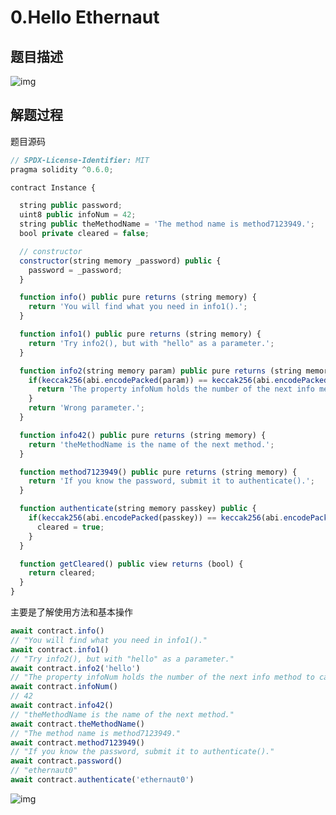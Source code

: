 # 0.Hello Ethernaut

## 题目描述

![img](https://security-1310978225.cos.ap-beijing.myqcloud.com/public/img/1644590608643-a172afc0-d39e-41bc-82e7-3b9ddf9497e5.png)



## 解题过程

题目源码

```javascript
// SPDX-License-Identifier: MIT
pragma solidity ^0.6.0;

contract Instance {

  string public password;
  uint8 public infoNum = 42;
  string public theMethodName = 'The method name is method7123949.';
  bool private cleared = false;

  // constructor
  constructor(string memory _password) public {
    password = _password;
  }

  function info() public pure returns (string memory) {
    return 'You will find what you need in info1().';
  }

  function info1() public pure returns (string memory) {
    return 'Try info2(), but with "hello" as a parameter.';
  }

  function info2(string memory param) public pure returns (string memory) {
    if(keccak256(abi.encodePacked(param)) == keccak256(abi.encodePacked('hello'))) {
      return 'The property infoNum holds the number of the next info method to call.';
    }
    return 'Wrong parameter.';
  }

  function info42() public pure returns (string memory) {
    return 'theMethodName is the name of the next method.';
  }

  function method7123949() public pure returns (string memory) {
    return 'If you know the password, submit it to authenticate().';
  }

  function authenticate(string memory passkey) public {
    if(keccak256(abi.encodePacked(passkey)) == keccak256(abi.encodePacked(password))) {
      cleared = true;
    }
  }

  function getCleared() public view returns (bool) {
    return cleared;
  }
}
```

主要是了解使用方法和基本操作

```javascript
await contract.info()
// "You will find what you need in info1()."
await contract.info1()
// "Try info2(), but with "hello" as a parameter."
await contract.info2('hello')
// "The property infoNum holds the number of the next info method to call."
await contract.infoNum()
// 42
await contract.info42()
// "theMethodName is the name of the next method."
await contract.theMethodName()
// "The method name is method7123949."
await contract.method7123949()
// "If you know the password, submit it to authenticate()."
await contract.password()
// "ethernaut0"
await contract.authenticate('ethernaut0')
```

![img](https://security-1310978225.cos.ap-beijing.myqcloud.com/public/img/1644591155092-0ca49f9f-8514-4b9d-aeca-4522435b7e0d-9124779.png)